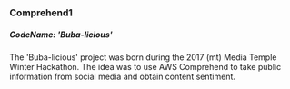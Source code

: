 ### Comprehend1
##### CodeName: 'Buba-licious'
The 'Buba-licious' project was born during the 2017 (mt) Media Temple Winter Hackathon. The idea was to use AWS Comprehend to take public information from social media and obtain content sentiment.
